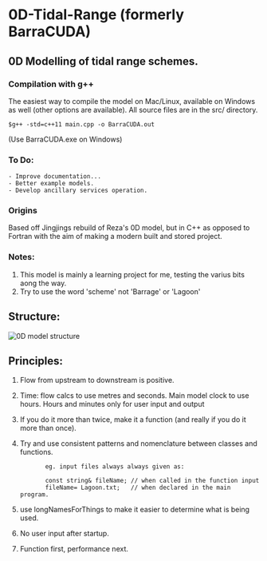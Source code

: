 # 0D-Tidal-Range (formerly BarraCUDA)

## 0D Modelling of tidal range schemes.

### Compilation with g++
The easiest way to compile the model on Mac/Linux, available on Windows as well (other options are available). All source files are in the src/ directory.
	
	$g++ -std=c++11 main.cpp -o BarraCUDA.out

(Use BarraCUDA.exe on Windows)

### To Do:
	- Improve documentation...
	- Better example models.
	- Develop ancillary services operation.

### Origins
Based off Jingjings rebuild of Reza's 0D model, but in C++ as opposed to Fortran with the aim of making a modern built and stored project.

### Notes:
  1. This model is mainly a learning project for me, testing the varius bits aong the way. 
  2. Try to use the word 'scheme' not 'Barrage' or 'Lagoon'
## Structure:
![0D model structure](https://github.com/NHanousek/0D-Tidal-Range/blob/Tree/master/Figures/0D-Model-Structure.png?raw=true)

## Principles:
  1. Flow from upstream to downstream is positive.
  2. Time: flow calcs to use metres and seconds. Main model clock to use hours. Hours and minutes only for user input and output
  3. If you do it more than twice, make it a function (and really if you do it more than once).
  4. Try and use consistent patterns and nomenclature between classes and functions.

                eg. input files always always given as:

                const string& fileName; // when called in the function input
                fileName= Lagoon.txt;   // when declared in the main program.

  5. use longNamesForThings to make it easier to determine what is being used.
  6. No user input after startup.
  7. Function first, performance next.